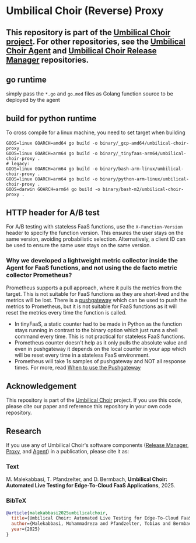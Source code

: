 # Umbilical Choir (Reverse) Proxy
This repository is part of the [Umbilical Choir project](https://github.com/ChaosRez/umbilical-choir-core).
For other repositories, see the [Umbilical Choir Agent](https://github.com/ChaosRez/umbilical-choir-core) and [Umbilical Choir Release Manager](https://github.com/ChaosRez/umbilical-choir-release-manager) repositories.
----------------

## go runtime
simply pass the `*.go` and `go.mod` files as Golang function source to be deployed by the agent

## build for python runtime
To cross compile for a linux machine, you need to set target when building
```
GOOS=linux GOARCH=amd64 go build -o binary/_gcp-amd64/umbilical-choir-proxy .
GOOS=linux GOARCH=arm64 go build -o binary/_tinyfaas-arm64/umbilical-choir-proxy .
# legacy:
GOOS=linux GOARCH=arm64 go build -o binary/bash-arm-linux/umbilical-choir-proxy .
GOOS=linux GOARCH=arm64 go build -o binary/python-arm-linux/umbilical-choir-proxy .
GOOS=darwin GOARCH=arm64 go build -o binary/bash-m2/umbilical-choir-proxy .

```

## HTTP header for A/B test
For A/B testing with stateless FaaS functions, use the `X-Function-Version` header to specify the function version. This ensures the user stays on the same version, avoiding probabilistic selection.
Alternatively, a client ID can be used to ensure the same user stays on the same version.

### Why we developed a lightweight metric collector inside the Agent for FaaS functions, and not using the de facto metric collector Prometheus?
Prometheus supports a pull approach, where it pulls the metrics from the target. This is not suitable for FaaS functions as they are short-lived and the metrics will be lost.
There is a [pushgateway](https://github.com/prometheus/pushgateway) which can be used to push the metrics to Prometheus, but it is not suitable for FaaS functions as it will reset the metrics every time the function is called.
- In tinyFaaS, a static counter had to be made in Python as the function stays running in contrast to the binary option which just runs a shell command every time. This is not practical for stateless FaaS functions.
- Prometheus counter doesn't help as it only pulls the absolute value and even in pushgateway it depends on the local counter in your app which will be reset every time in a stateless FaaS environment.
- Prometheus will take 1s samples of pushgateway and NOT all response times. For more, read [When to use the Pushgateway](https://prometheus.io/docs/practices/pushing/)

## Acknowledgement
This repository is part of the [Umbilical Choir](https://github.com/ChaosRez/umbilical-choir-core) project.
If you use this code, please cite our paper and reference this repository in your own code repository.

## Research

If you use any of Umbilical Choir's software components ([Release Manager](https://github.com/ChaosRez/umbilical-choir-release-manager), [Proxy](https://github.com/ChaosRez/umbilical-choir-proxy), and [Agent](https://github.com/ChaosRez/umbilical-choir-core)) in a publication, please cite it as:

### Text

M. Malekabbasi, T. Pfandzelter, and D. Bermbach, **Umbilical Choir: Automated Live Testing for Edge-To-Cloud FaaS Applications**, 2025.

### BibTeX

```bibtex
@article{malekabbasi2025umbilicalchoir,
  title={Umbilical Choir: Automated Live Testing for Edge-To-Cloud FaaS Applications},
  author={Malekabbasi, Mohammadreza and Pfandzelter, Tobias and Bermbach, David},
  year={2025}
}
```
